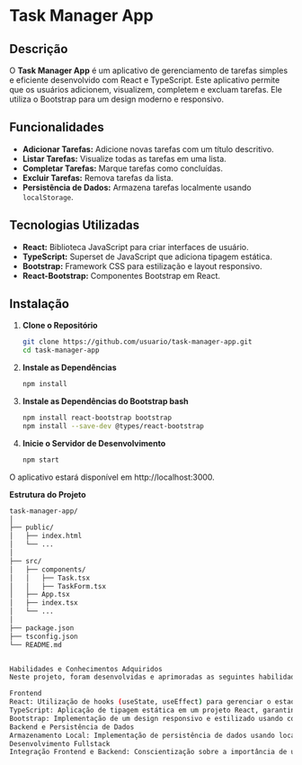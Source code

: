 # Task Manager App

## Descrição

O **Task Manager App** é um aplicativo de gerenciamento de tarefas simples e eficiente desenvolvido com React e TypeScript. Este aplicativo permite que os usuários adicionem, visualizem, completem e excluam tarefas. Ele utiliza o Bootstrap para um design moderno e responsivo.

## Funcionalidades

- **Adicionar Tarefas:** Adicione novas tarefas com um título descritivo.
- **Listar Tarefas:** Visualize todas as tarefas em uma lista.
- **Completar Tarefas:** Marque tarefas como concluídas.
- **Excluir Tarefas:** Remova tarefas da lista.
- **Persistência de Dados:** Armazena tarefas localmente usando `localStorage`.

## Tecnologias Utilizadas

- **React:** Biblioteca JavaScript para criar interfaces de usuário.
- **TypeScript:** Superset de JavaScript que adiciona tipagem estática.
- **Bootstrap:** Framework CSS para estilização e layout responsivo.
- **React-Bootstrap:** Componentes Bootstrap em React.

## Instalação

1. **Clone o Repositório**

   ```bash
   git clone https://github.com/usuario/task-manager-app.git
   cd task-manager-app

2. **Instale as Dependências**

   ```bash
   npm install

3. **Instale as Dependências do Bootstrap bash**

   ```bash
   npm install react-bootstrap bootstrap
   npm install --save-dev @types/react-bootstrap

4. **Inicie o Servidor de Desenvolvimento**

   ```bash
   npm start

O aplicativo estará disponível em http://localhost:3000.

**Estrutura do Projeto**
```bash
task-manager-app/
│
├── public/
│   ├── index.html
│   └── ...
│
├── src/
│   ├── components/
│   │   ├── Task.tsx
│   │   ├── TaskForm.tsx
│   ├── App.tsx
│   ├── index.tsx
│   └── ...
│
├── package.json
├── tsconfig.json
└── README.md


Habilidades e Conhecimentos Adquiridos
Neste projeto, foram desenvolvidas e aprimoradas as seguintes habilidades e conhecimentos:

Frontend
React: Utilização de hooks (useState, useEffect) para gerenciar o estado e os efeitos colaterais. Criação de componentes funcionais e composição de componentes.
TypeScript: Aplicação de tipagem estática em um projeto React, garantindo a segurança do tipo e uma melhor experiência de desenvolvimento com auto-completar e verificação de erros em tempo real.
Bootstrap: Implementação de um design responsivo e estilizado usando componentes React-Bootstrap. Conhecimento sobre o sistema de grid e componentes de formulário do Bootstrap.
Backend e Persistência de Dados
Armazenamento Local: Implementação de persistência de dados usando localStorage, permitindo que as tarefas sejam salvas e recuperadas entre as sessões do navegador.
Desenvolvimento Fullstack
Integração Frontend e Backend: Conscientização sobre a importância de uma arquitetura limpa e modular, mesmo em um projeto com foco apenas no frontend. Preparação para integrar futuros recursos de backend se necessário.